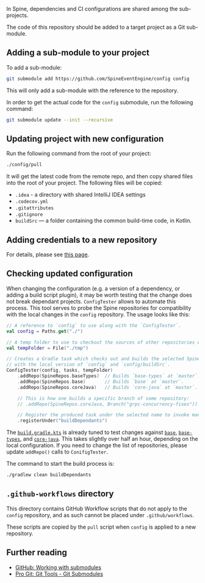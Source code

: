 In Spine, dependencies and CI configurations are shared among the sub-projects. 

The code of this repository should be added to a target project as a Git sub-module.

## Adding a sub-module to your project

To add a sub-module:
```bash
git submodule add https://github.com/SpineEventEngine/config config
``` 
This will only add a sub-module with the reference to the repository.

In order to get the actual code for the `config` submodule, run the following command:
```bash
git submodule update --init --recursive
```

## Updating project with new configuration

Run the following command from the root of your project:
```bash
./config/pull
```

It will get the latest code from the remote repo, and then copy shared files into the root of your
project. The following files will be copied:
 
 * `.idea` - a directory with shared IntelliJ IDEA settings
 * `.codecov.yml`
 * `.gitattributes`
 * `.gitignore`
 * `buildSrc` — a folder containing the common build-time code, in Kotlin.
 
## Adding credentials to a new repository

For details, please see [this page][travis-creds].

## Checking updated configuration

When changing the configuration (e.g. a version of a dependency, or adding a build script plugin),
it may be worth testing that the change does not break dependant projects. `ConfigTester` allows
to automate this process. This tool serves to probe the Spine repositories for compatibility with
the local changes in the `config` repository. The usage looks like this:

```kotlin
// A reference to `config` to use along with the `ConfigTester`.
val config = Paths.get("./")

// A temp folder to use to checkout the sources of other repositories with the `ConfigTester`.
val tempFolder = File("./tmp")

// Creates a Gradle task which checks out and builds the selected Spine repositories
// with the local version of `config` and `config/buildSrc`.
ConfigTester(config, tasks, tempFolder)
    .addRepo(SpineRepos.baseTypes)  // Builds `base-types` at `master`.
    .addRepo(SpineRepos.base)       // Builds `base` at `master`.
    .addRepo(SpineRepos.coreJava)   // Builds `core-java` at `master`.

    // This is how one builds a specific branch of some repository:
    // .addRepo(SpineRepos.coreJava, Branch("grpc-concurrency-fixes"))

    // Register the produced task under the selected name to invoke manually upon need.
    .registerUnder("buildDependants")
```

The [`build.gradle.kts`](./build.gradle.kts) is already tuned to test changes against [`base`][base],
[`base-types`][base-types], and [`core-java`][core-java]. This takes slightly over half an hour,
depending on the local configuration. If you need to change the list of repositories, please
update `addRepo()` calls to `ConifigTester`.

The command to start the build process is:
```bash
./gradlew clean buildDependants 
```

## `.github-workflows` directory

This directory contains GitHub Workflow scripts that do not apply to the `config` repository, and
as such cannot be placed under `.github/workflows`.

These scripts are copied by the `pull` script when `config` is applied to a new repository.

## Further reading

  * [GitHub: Working with submodules](https://blog.github.com/2016-02-01-working-with-submodules/)
  * [Pro Git: Git Tools - Git Submodules](https://git-scm.com/book/en/v2/Git-Tools-Submodules)
  
[base]: https://github.com/SpineEventEngine/base
[base-types]: https://github.com/SpineEventEngine/base-types
[core-java]: https://github.com/SpineEventEngine/core-java
[travis-creds]: https://github.com/SpineEventEngine/config/wiki/Encrypting-Credential-Files-for-Travis 
